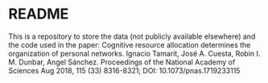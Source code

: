 # README

This is a repository to store the data (not publicly available elsewhere) and the code used in the paper: 
Cognitive resource allocation determines the organization of personal networks. Ignacio Tamarit, José A. Cuesta, Robin I. M. Dunbar, Angel Sánchez. Proceedings of the National Academy of Sciences Aug 2018, 115 (33) 8316-8321; DOI: 10.1073/pnas.1719233115

